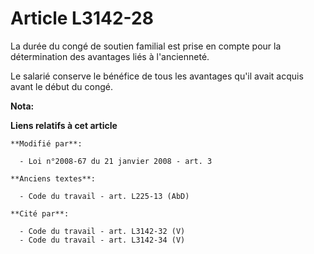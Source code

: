 # Article L3142-28

La durée du congé de soutien familial est prise en compte pour la détermination des avantages liés à l'ancienneté. 

Le salarié conserve le bénéfice de tous les avantages qu'il avait acquis avant le début du congé.

**Nota:**



**Liens relatifs à cet article**

	**Modifié par**:

	  - Loi n°2008-67 du 21 janvier 2008 - art. 3

	**Anciens textes**:

	  - Code du travail - art. L225-13 (AbD)

	**Cité par**:

	  - Code du travail - art. L3142-32 (V)
	  - Code du travail - art. L3142-34 (V)

